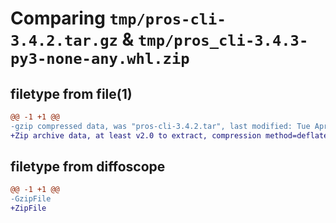 # Comparing `tmp/pros-cli-3.4.2.tar.gz` & `tmp/pros_cli-3.4.3-py3-none-any.whl.zip`

## filetype from file(1)

```diff
@@ -1 +1 @@
-gzip compressed data, was "pros-cli-3.4.2.tar", last modified: Tue Apr 18 01:19:57 2023, max compression
+Zip archive data, at least v2.0 to extract, compression method=deflate
```

## filetype from diffoscope

```diff
@@ -1 +1 @@
-GzipFile
+ZipFile
```


